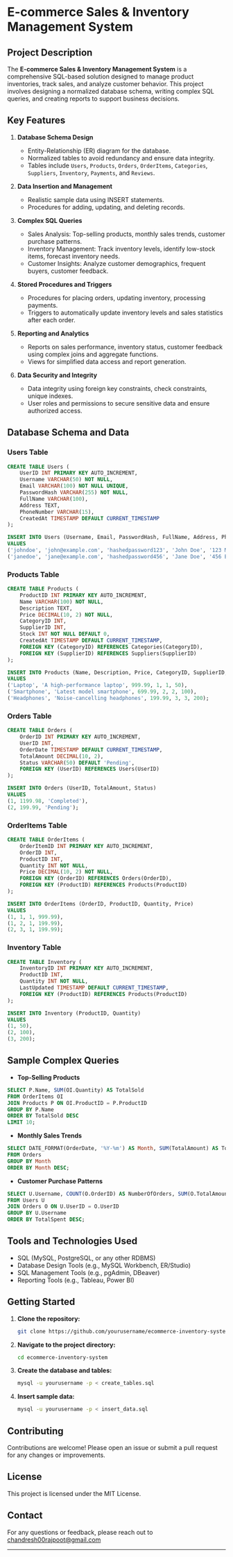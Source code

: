 # E-commerce Sales & Inventory Management System

## Project Description
The **E-commerce Sales & Inventory Management System** is a comprehensive SQL-based solution designed to manage product inventories, track sales, and analyze customer behavior. This project involves designing a normalized database schema, writing complex SQL queries, and creating reports to support business decisions.

## Key Features
1. **Database Schema Design**
   - Entity-Relationship (ER) diagram for the database.
   - Normalized tables to avoid redundancy and ensure data integrity.
   - Tables include `Users`, `Products`, `Orders`, `OrderItems`, `Categories`, `Suppliers`, `Inventory`, `Payments`, and `Reviews`.

2. **Data Insertion and Management**
   - Realistic sample data using INSERT statements.
   - Procedures for adding, updating, and deleting records.

3. **Complex SQL Queries**
   - Sales Analysis: Top-selling products, monthly sales trends, customer purchase patterns.
   - Inventory Management: Track inventory levels, identify low-stock items, forecast inventory needs.
   - Customer Insights: Analyze customer demographics, frequent buyers, customer feedback.

4. **Stored Procedures and Triggers**
   - Procedures for placing orders, updating inventory, processing payments.
   - Triggers to automatically update inventory levels and sales statistics after each order.

5. **Reporting and Analytics**
   - Reports on sales performance, inventory status, customer feedback using complex joins and aggregate functions.
   - Views for simplified data access and report generation.

6. **Data Security and Integrity**
   - Data integrity using foreign key constraints, check constraints, unique indexes.
   - User roles and permissions to secure sensitive data and ensure authorized access.

## Database Schema and Data

### Users Table
```sql
CREATE TABLE Users (
    UserID INT PRIMARY KEY AUTO_INCREMENT,
    Username VARCHAR(50) NOT NULL,
    Email VARCHAR(100) NOT NULL UNIQUE,
    PasswordHash VARCHAR(255) NOT NULL,
    FullName VARCHAR(100),
    Address TEXT,
    PhoneNumber VARCHAR(15),
    CreatedAt TIMESTAMP DEFAULT CURRENT_TIMESTAMP
);

INSERT INTO Users (Username, Email, PasswordHash, FullName, Address, PhoneNumber)
VALUES
('johndoe', 'john@example.com', 'hashedpassword123', 'John Doe', '123 Main St, Anytown', '555-1234'),
('janedoe', 'jane@example.com', 'hashedpassword456', 'Jane Doe', '456 Elm St, Anytown', '555-5678');
```

### Products Table
```sql
CREATE TABLE Products (
    ProductID INT PRIMARY KEY AUTO_INCREMENT,
    Name VARCHAR(100) NOT NULL,
    Description TEXT,
    Price DECIMAL(10, 2) NOT NULL,
    CategoryID INT,
    SupplierID INT,
    Stock INT NOT NULL DEFAULT 0,
    CreatedAt TIMESTAMP DEFAULT CURRENT_TIMESTAMP,
    FOREIGN KEY (CategoryID) REFERENCES Categories(CategoryID),
    FOREIGN KEY (SupplierID) REFERENCES Suppliers(SupplierID)
);

INSERT INTO Products (Name, Description, Price, CategoryID, SupplierID, Stock)
VALUES
('Laptop', 'A high-performance laptop', 999.99, 1, 1, 50),
('Smartphone', 'Latest model smartphone', 699.99, 2, 2, 100),
('Headphones', 'Noise-cancelling headphones', 199.99, 3, 3, 200);
```

### Orders Table
```sql
CREATE TABLE Orders (
    OrderID INT PRIMARY KEY AUTO_INCREMENT,
    UserID INT,
    OrderDate TIMESTAMP DEFAULT CURRENT_TIMESTAMP,
    TotalAmount DECIMAL(10, 2),
    Status VARCHAR(50) DEFAULT 'Pending',
    FOREIGN KEY (UserID) REFERENCES Users(UserID)
);

INSERT INTO Orders (UserID, TotalAmount, Status)
VALUES
(1, 1199.98, 'Completed'),
(2, 199.99, 'Pending');
```

### OrderItems Table
```sql
CREATE TABLE OrderItems (
    OrderItemID INT PRIMARY KEY AUTO_INCREMENT,
    OrderID INT,
    ProductID INT,
    Quantity INT NOT NULL,
    Price DECIMAL(10, 2) NOT NULL,
    FOREIGN KEY (OrderID) REFERENCES Orders(OrderID),
    FOREIGN KEY (ProductID) REFERENCES Products(ProductID)
);

INSERT INTO OrderItems (OrderID, ProductID, Quantity, Price)
VALUES
(1, 1, 1, 999.99),
(1, 2, 1, 199.99),
(2, 3, 1, 199.99);
```

### Inventory Table
```sql
CREATE TABLE Inventory (
    InventoryID INT PRIMARY KEY AUTO_INCREMENT,
    ProductID INT,
    Quantity INT NOT NULL,
    LastUpdated TIMESTAMP DEFAULT CURRENT_TIMESTAMP,
    FOREIGN KEY (ProductID) REFERENCES Products(ProductID)
);

INSERT INTO Inventory (ProductID, Quantity)
VALUES
(1, 50),
(2, 100),
(3, 200);
```

## Sample Complex Queries

- **Top-Selling Products**
```sql
SELECT P.Name, SUM(OI.Quantity) AS TotalSold
FROM OrderItems OI
JOIN Products P ON OI.ProductID = P.ProductID
GROUP BY P.Name
ORDER BY TotalSold DESC
LIMIT 10;
```

- **Monthly Sales Trends**
```sql
SELECT DATE_FORMAT(OrderDate, '%Y-%m') AS Month, SUM(TotalAmount) AS TotalSales
FROM Orders
GROUP BY Month
ORDER BY Month DESC;
```

- **Customer Purchase Patterns**
```sql
SELECT U.Username, COUNT(O.OrderID) AS NumberOfOrders, SUM(O.TotalAmount) AS TotalSpent
FROM Users U
JOIN Orders O ON U.UserID = O.UserID
GROUP BY U.Username
ORDER BY TotalSpent DESC;
```

## Tools and Technologies Used
- SQL (MySQL, PostgreSQL, or any other RDBMS)
- Database Design Tools (e.g., MySQL Workbench, ER/Studio)
- SQL Management Tools (e.g., pgAdmin, DBeaver)
- Reporting Tools (e.g., Tableau, Power BI)

## Getting Started

1. **Clone the repository:**
   ```sh
   git clone https://github.com/yourusername/ecommerce-inventory-system.git
   ```
2. **Navigate to the project directory:**
   ```sh
   cd ecommerce-inventory-system
   ```
3. **Create the database and tables:**
   ```sh
   mysql -u yourusername -p < create_tables.sql
   ```
4. **Insert sample data:**
   ```sh
   mysql -u yourusername -p < insert_data.sql
   ```

## Contributing
Contributions are welcome! Please open an issue or submit a pull request for any changes or improvements.

## License
This project is licensed under the MIT License.

## Contact
For any questions or feedback, please reach out to chandresh00rajpoot@gmail.com

---
